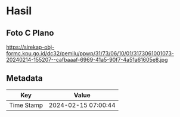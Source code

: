 # Hasil

## Foto C Plano

https://sirekap-obj-formc.kpu.go.id/dc32/pemilu/ppwp/31/73/06/10/01/3173061001073-20240214-155207--cafbaaaf-6969-41a5-90f7-4a51a61605e8.jpg


## Metadata

| Key        | Value               |
| ---------- | ------------------- |
| Time Stamp | 2024-02-15 07:00:44 |



